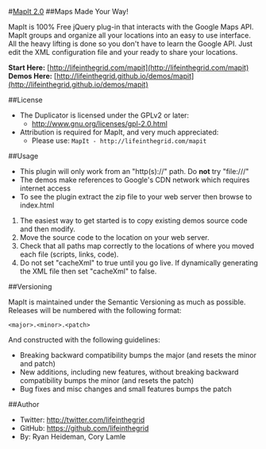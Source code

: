 #[MapIt 2.0](http://lifeinthegrid.com/mapit)
##Maps Made Your Way!

MapIt is 100% Free jQuery plug-in that interacts with the Google Maps API. MapIt groups and organize all your locations into an easy to use interface. 
All the heavy lifting is done so you don't have to learn the Google API. Just edit the XML configuration file and your ready to share your locations.  

**Start Here:** [http://lifeinthegrid.com/mapit](http://lifeinthegrid.com/mapit)  
**Demos Here:** [http://lifeinthegrid.github.io/demos/mapit](http://lifeinthegrid.github.io/demos/mapit)

##License
- The Duplicator is licensed under the GPLv2 or later:
  - http://www.gnu.org/licenses/gpl-2.0.html
- Attribution is required for MapIt, and very much appreciated:
  - Please use: `MapIt - http://lifeinthegrid.com/mapit`

##Usage

- This plugin will only work from an  "http(s)://" path.  Do **not** try "file:///" 
- The demos make references to Google's CDN network which requires internet access
- To see the plugin extract the zip file to your web server then browse to index.html

1. The easiest way to get started is to copy existing demos source code and then modify.
2. Move the source code to the location on your web server.
3. Check that all paths map correctly to the locations of where you moved each file (scripts, links, code).
4. Do not set "cacheXml" to true until you go live.  If dynamically generating the XML file then set "cacheXml" to false.


##Versioning

MapIt is maintained under the Semantic Versioning as much as possible. Releases will be numbered with the following format:

`<major>.<minor>.<patch>`

And constructed with the following guidelines:

* Breaking backward compatibility bumps the major (and resets the minor and patch)
* New additions, including new features, without breaking backward compatibility bumps the minor (and resets the patch)
* Bug fixes and misc changes and small features bumps the patch

##Author
- Twitter: http://twitter.com/lifeinthegrid
- GitHub: https://github.com/lifeinthegrid
- By: Ryan Heideman, Cory Lamle

